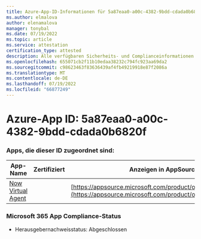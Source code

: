 ```yaml
---
title: Azure-App-ID-Informationen für 5a87eaa0-a00c-4382-9bdd-cdada0b6820f
ms.author: elmalova
author: elenamalova
manager: tonybal
ms.date: 07/19/2022
ms.topic: article
ms.service: attestation
certification_type: attested
description: Alle verfügbaren Sicherheits- und Complianceinformationen für 5a87eaa0-a00c-4382-9bdd-cdada0b6820f.
ms.openlocfilehash: 655071cb2f11b10edaa38232c794fc923aa69da2
ms.sourcegitcommit: c98623463f83636439af4fb49219918e87f2086a
ms.translationtype: MT
ms.contentlocale: de-DE
ms.lasthandoff: 07/19/2022
ms.locfileid: "66877249"
---
```

# <a name="azure-app-id-5a87eaa0-a00c-4382-9bdd-cdada0b6820f"></a>Azure-App ID: 5a87eaa0-a00c-4382-9bdd-cdada0b6820f


### <a name="apps-associated-with-this-id"></a>Apps, die dieser ID zugeordnet sind:
| **App-Name** | **Zertifiziert** | **Anzeigen in AppSource** |
|--------------|---------------|-----------------------|
| [Now Virtual Agent](../forward/WA104381816.md) |  | [https://appsource.microsoft.com/product/office/WA104381816](https://appsource.microsoft.com/product/office/WA104381816) |

### <a name="microsoft-365-app-compliance-status"></a>Microsoft 365 App Compliance-Status
- Herausgebernachweisstatus: Abgeschlossen

